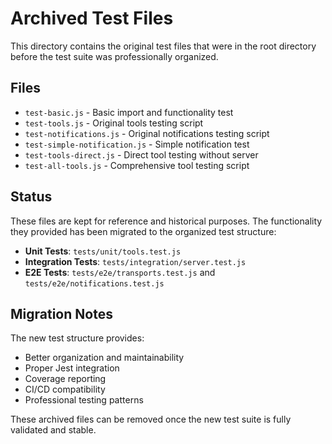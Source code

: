 # Archived Test Files

This directory contains the original test files that were in the root directory before the test suite was professionally organized.

## Files

- `test-basic.js` - Basic import and functionality test
- `test-tools.js` - Original tools testing script  
- `test-notifications.js` - Original notifications testing script
- `test-simple-notification.js` - Simple notification test
- `test-tools-direct.js` - Direct tool testing without server
- `test-all-tools.js` - Comprehensive tool testing script

## Status

These files are kept for reference and historical purposes. The functionality they provided has been migrated to the organized test structure:

- **Unit Tests**: `tests/unit/tools.test.js`
- **Integration Tests**: `tests/integration/server.test.js`  
- **E2E Tests**: `tests/e2e/transports.test.js` and `tests/e2e/notifications.test.js`

## Migration Notes

The new test structure provides:
- Better organization and maintainability
- Proper Jest integration
- Coverage reporting
- CI/CD compatibility
- Professional testing patterns

These archived files can be removed once the new test suite is fully validated and stable.
